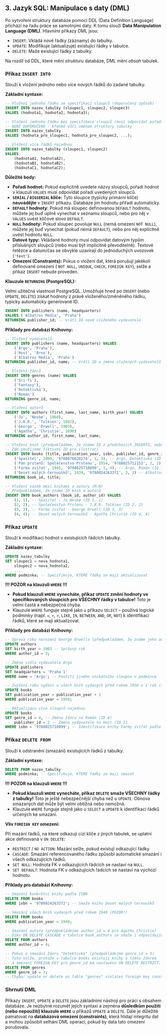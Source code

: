 ## 3. Jazyk SQL: Manipulace s daty (DML)

Po vytvoření struktury databáze pomocí DDL (Data Definition Language) přichází na řadu práce se samotnými daty. K tomu slouží **Data Manipulation Language (DML)**. Hlavními příkazy DML jsou:

* `INSERT`: Vkládá nové řádky (záznamy) do tabulky.
* `UPDATE`: Modifikuje (aktualizuje) existující řádky v tabulce.
* `DELETE`: Maže existující řádky z tabulky.

Na rozdíl od DDL, které mění *strukturu* databáze, DML mění *obsah* tabulek.

### Příkaz `INSERT INTO`

Slouží k vložení jednoho nebo více nových řádků do zadané tabulky.

**Základní syntaxe:**

```sql
-- Vložení jednoho řádku se specifikací sloupců (doporučený způsob)
INSERT INTO nazev_tabulky (sloupec1, sloupec2, sloupec3)
VALUES (hodnota1, hodnota2, hodnota3);

-- Vložení jednoho řádku bez specifikace sloupců (musí odpovídat pořadí a počtu sloupců v tabulce)
-- NENÍ DOPORUČENO - křehké vůči změnám struktury tabulky
INSERT INTO nazev_tabulky
VALUES (hodnota_pro_sloupec1, hodnota_pro_sloupec2, ...);

-- Vložení více řádků najednou
INSERT INTO nazev_tabulky (sloupec1, sloupec2)
VALUES
    (hodnotaA1, hodnotaA2),
    (hodnotaB1, hodnotaB2),
    (hodnotaC1, hodnotaC2);
```

**Důležité body:**

* **Pořadí hodnot:** Pokud explicitně uvedete názvy sloupců, pořadí hodnot v klauzuli `VALUES` musí odpovídat pořadí uvedených sloupců.
* **`SERIAL` / `BIGSERIAL` klíče:** Tyto sloupce (typicky primární klíče) **neuvádějte** v `INSERT` příkazu. Databáze jim hodnotu přiřadí automaticky.
* **`DEFAULT` hodnoty:** Pokud má sloupec definovanou `DEFAULT` hodnotu, můžete jej buď úplně vynechat v seznamu sloupců, nebo pro něj v `VALUES` uvést klíčové slovo `DEFAULT`.
* **`NULL` hodnoty:** Pokud sloupec povoluje `NULL` (nemá omezení `NOT NULL`), můžete jej buď vynechat (pokud nemá `DEFAULT`), nebo pro něj explicitně uvést hodnotu `NULL`.
* **Datové typy:** Vkládané hodnoty musí odpovídat datovým typům příslušných sloupců (nebo musí být implicitně převoditelné). Textové řetězce a datum/čas se obvykle uzavírají do jednoduchých uvozovek (`'text'`).
* **Omezení (Constraints):** Pokus o vložení dat, která porušují jakékoli definované omezení ( `NOT NULL`, `UNIQUE`, `CHECK`, `FOREIGN KEY`), selže a příkaz `INSERT` nebude proveden.

**Klauzule `RETURNING` (PostgreSQL):**

Velmi užitečná vlastnost PostgreSQL. Umožňuje hned po `INSERT` (nebo `UPDATE`, `DELETE`) získat hodnoty z právě vloženého/změněného řádku, typicky automaticky generované ID.

```sql
INSERT INTO publishers (name, headquarters)
VALUES ('Albatros Media', 'Praha')
RETURNING publisher_id; -- Vrátí ID nově vloženého vydavatele
```

**Příklady pro databázi Knihovny:**

```sql
-- Vložení vydavatelů
INSERT INTO publishers (name, headquarters) VALUES
    ('Argo', 'Praha'),
    ('Host', 'Brno'),
    ('Albatros Media', 'Praha')
RETURNING publisher_id, name; -- Vrátí ID a jméno vložených vydavatelů

-- Vložení žánrů
INSERT INTO genres (name) VALUES
    ('Sci-fi'),
    ('Fantasy'),
    ('Detektivka'),
    ('Román')
RETURNING genre_id, name;

-- Vložení autorů
INSERT INTO authors (first_name, last_name, birth_year) VALUES
    ('Jo', 'Nesbø', 1960),
    ('J.R.R.', 'Tolkien', 1892),
    ('George', 'Orwell', 1903),
    ('Agatha', 'Christie', 1890)
RETURNING author_id, first_name, last_name;

-- Vložení knih (předpokládáme, že známe ID z předchozích INSERTů, nebo je zjistíme SELECTem)
-- Zde použijeme fiktivní ID pro ilustraci
INSERT INTO books (title, publication_year, isbn, publisher_id, genre_id) VALUES
    ('Spasitel', 2009, '9788076620274', 1, 3), -- Argo, Detektivka (ID 1, 3)
    ('Pán prstenů: Společenstvo Prstenu', 1954, '9788025712152', 1, 2), -- Argo, Fantasy (ID 1, 2)
    ('Farma zvířat', 1945, '9788025710899', 1, 4), -- Argo, Román (ID 1, 4)
    ('Deset malých černoušků', 1939, '9788024263372', 3, 3) -- Albatros, Detektivka (ID 3, 3)
RETURNING book_id, title;

-- Vložení vazeb mezi knihami a autory (M:N)
-- Předpokládáme, že známe ID knih a autorů
INSERT INTO book_authors (book_id, author_id) VALUES
    (1, 1), -- Spasitel - Jo Nesbø (ID 1, 1)
    (2, 2), -- Společenstvo Prstenu - J.R.R. Tolkien (ID 2, 2)
    (3, 3), -- Farma zvířat - George Orwell (ID 3, 3)
    (4, 4); -- Deset malých černoušků - Agatha Christie (ID 4, 4)
```

### Příkaz `UPDATE`

Slouží k modifikaci hodnot v existujících řádcích tabulky.

**Základní syntaxe:**

```sql
UPDATE nazev_tabulky
SET sloupec1 = nova_hodnota1,
    sloupec2 = nova_hodnota2,
    ...
WHERE podminka; -- Specifikuje, KTERÉ řádky se mají aktualizovat
```

**!!! POZOR na klauzuli `WHERE` !!!**

* **Pokud klauzuli `WHERE` vynecháte, příkaz `UPDATE` změní hodnoty ve specifikovaných sloupcích pro VŠECHNY řádky v tabulce!** Toto je velmi častá a nebezpečná chyba.
* Klauzule `WHERE` funguje stejně jako u příkazu `SELECT` – používá logické podmínky (např. `=`, `<`, `>`, `LIKE`, `IN`, `BETWEEN`, `AND`, `OR`, `NOT`) k identifikaci řádků, které se mají aktualizovat.

**Příklady pro databázi Knihovny:**

```sql
-- Oprava roku narození George Orwella (předpokládáme, že známe jeho author_id = 3)
UPDATE authors
SET birth_year = 1903 -- Správný rok
WHERE author_id = 3;

-- Změna sídla vydavatele Argo
UPDATE publishers
SET headquarters = 'Praha 1'
WHERE name = 'Argo'; -- Použití jiného unikátního sloupce v podmínce

-- Zvýšení roku vydání u všech knih vydaných před rokem 1950 o 1 rok (ilustrativní)
UPDATE books
SET publication_year = publication_year + 1
WHERE publication_year < 1950;

-- Aktualizace více sloupců najednou
UPDATE books
SET genre_id = 4, -- Změna žánru na Román (ID 4)
    publisher_id = 2 -- Změna vydavatele na Host (ID 2)
WHERE isbn = '9788025710899'; -- Identifikace knihy Farmy zvířat podle ISBN
```

### Příkaz `DELETE FROM`

Slouží k odstranění (smazání) existujících řádků z tabulky.

**Základní syntaxe:**

```sql
DELETE FROM nazev_tabulky
WHERE podminka; -- Specifikuje, KTERÉ řádky se mají smazat
```

**!!! POZOR na klauzuli `WHERE` !!!**

* **Pokud klauzuli `WHERE` vynecháte, příkaz `DELETE` smaže VŠECHNY řádky z tabulky!** Toto je ještě nebezpečnější chyba než u `UPDATE`. Obnova smazaných dat může být velmi obtížná nebo nemožná.
* Klauzule `WHERE` funguje stejně jako u `SELECT` a `UPDATE` k identifikaci řádků určených ke smazání.

**Vliv `FOREIGN KEY` omezení:**

Při mazání řádků, na které odkazují cizí klíče z jiných tabulek, se uplatní akce definovaná v `ON DELETE`:
* `RESTRICT` / `NO ACTION`: Mazání selže, pokud existují odkazující řádky.
* `CASCADE`: Smazání referencovaného řádku způsobí automatické smazání i všech odkazujících řádků.
* `SET NULL`: Hodnota FK v odkazujících řádcích se nastaví na `NULL`.
* `SET DEFAULT`: Hodnota FK v odkazujících řádcích se nastaví na výchozí hodnotu.

**Příklady pro databázi Knihovny:**

```sql
-- Smazání konkrétní knihy podle ISBN
DELETE FROM books
WHERE isbn = '9788024263372'; -- Smaže knihu Deset malých černoušků

-- Smazání všech knih vydaných před rokem 1940 (POZOR!)
DELETE FROM books
WHERE publication_year < 1940;

-- Smazání autora (předpokládejme author_id = 4 pro Agathu Christie)
-- Díky ON DELETE CASCADE v tabulce book_authors se smaže i odpovídající záznam v book_authors.
DELETE FROM authors
WHERE author_id = 4;

-- Pokus o smazání žánru "Detektivka" (předpokládejme genre_id = 3)
-- Toto selže, protože v tabulce books existují knihy s tímto žánrem
-- a omezení FOREIGN KEY pro genre_id má nastaveno ON DELETE RESTRICT.
DELETE FROM genres
WHERE genre_id = 3;
-- Chyba: update or delete on table "genres" violates foreign key constraint "books_genre_id_fkey" on table "books"
```

### Shrnutí DML

Příkazy `INSERT`, `UPDATE` a `DELETE` jsou základními nástroji pro práci s obsahem databáze. Je nezbytné rozumět jejich syntaxi a zejména **důsledkům použití (nebo nepoužití) klauzule `WHERE`** u příkazů `UPDATE` a `DELETE`. Dále je důležité pamatovat na **databázová omezení (constraints)**, která hlídají integritu dat a mohou způsobit selhání DML operací, pokud by data tato omezení porušovala.
